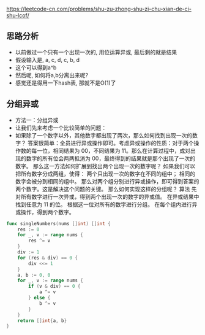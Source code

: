 https://leetcode-cn.com/problems/shu-zu-zhong-shu-zi-chu-xian-de-ci-shu-lcof/

## 思路分析
- 以前做过一个只有一个出现一次的, 用位运算异或, 最后剩的就是结果
- 假设输入是, a, c, d, c, b, d
- 这个可以得到a^b
- 然后呢, 如何将a,b分离出来呢?
- 感觉还是得用一下hash表, 那就不是O(1)了

## 分组异或
- 方法一：分组异或
- 让我们先来考虑一个比较简单的问题：
- 如果除了一个数字以外，其他数字都出现了两次，那么如何找到出现一次的数字？
答案很简单：全员进行异或操作即可。考虑异或操作的性质：对于两个操作数的每一位，相同结果为 00，不同结果为 11。那么在计算过程中，成对出现的数字的所有位会两两抵消为 00，最终得到的结果就是那个出现了一次的数字。
那么这一方法如何扩展到找出两个出现一次的数字呢？
如果我们可以把所有数字分成两组，使得：
两个只出现一次的数字在不同的组中；
相同的数字会被分到相同的组中。
那么对两个组分别进行异或操作，即可得到答案的两个数字。这是解决这个问题的关键。
那么如何实现这样的分组呢？
算法
先对所有数字进行一次异或，得到两个出现一次的数字的异或值。
在异或结果中找到任意为 11 的位。
根据这一位对所有的数字进行分组。
在每个组内进行异或操作，得到两个数字。
```go
func singleNumbers(nums []int) []int {
    res := 0
    for _, v := range nums {
        res ^= v
    }
    div := 1
    for (res & div) == 0 {
        div <<= 1
    }
    a, b := 0, 0
    for _, v := range nums {
        if (v & div) == 0 {
            a ^= v
        } else {
            b ^= v
        }
    }
    return []int{a, b}
}
```